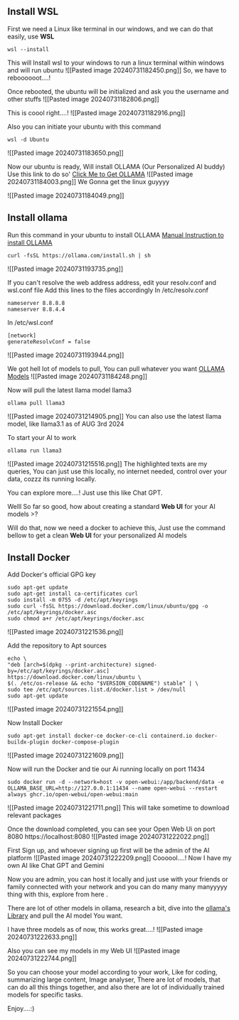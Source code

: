 ## Install WSL

First we need a Linux like terminal in our windows, and we can do that easily, use **WSL** 
```
wsl --install
```
This will Install wsl to your windows to run a linux terminal within windows and will run ubuntu
![[Pasted image 20240731182450.png]]
So, we have to reboooooot....!

Once rebooted, the ubuntu will be initialized and ask you the username and other stuffs
![[Pasted image 20240731182806.png]]

This is coool right....!
![[Pasted image 20240731182916.png]]

Also you can initiate your ubuntu with this command
```
wsl -d Ubuntu
```
![[Pasted image 20240731183650.png]]

Now our ubuntu is ready, Will install OLLAMA (Our Personalized AI buddy)
Use this link to do so' [Click Me to Get OLLAMA](https://ollama.com/download)
![[Pasted image 20240731184003.png]]
We Gonna get the linux guyyyy

![[Pasted image 20240731184049.png]]

## Install ollama
Run this command in your ubuntu to install OLLAMA [Manual Instruction to install OLLAMA](https://github.com/ollama/ollama/blob/main/docs/linux.md)
```
curl -fsSL https://ollama.com/install.sh | sh
```
![[Pasted image 20240731193735.png]]

If you can't resolve the web address address, edit your resolv.conf and wsl.conf file
Add this lines to the files accordingly
In /etc/resolv.conf
```
nameserver 8.8.8.8
nameserver 8.8.4.4
```

In /etc/wsl.conf
```
[network]
generateResolvConf = false
```
![[Pasted image 20240731193944.png]]


We got hell lot of models to pull, You can pull whatever you want [OLLAMA Models](https://ollama.com/library)
![[Pasted image 20240731184248.png]]

Now will pull the latest llama model llama3
```
ollama pull llama3
```
![[Pasted image 20240731214905.png]]
You can also use the latest llama model, like llama3.1 as of AUG 3rd 2024

To start your AI to work
```
ollama run llama3
```
![[Pasted image 20240731215516.png]]
The highlighted texts are my queries, You can just use this locally, no internet needed, control over your data, cozzz its running locally.

You can explore more....! Just use this like Chat GPT.


Welll So far so good, how about creating a standard **Web UI** for your AI models >?

Will do that, now we need a docker to achieve this, Just use the command bellow to get a clean **Web UI** for your personalized AI models

## Install Docker

Add Docker's official GPG key
```
sudo apt-get update  
sudo apt-get install ca-certificates curl
sudo install -m 0755 -d /etc/apt/keyrings
sudo curl -fsSL https://download.docker.com/linux/ubuntu/gpg -o /etc/apt/keyrings/docker.asc  
sudo chmod a+r /etc/apt/keyrings/docker.asc
```
![[Pasted image 20240731221536.png]]

Add the repository to Apt sources
```
echo \  
"deb [arch=$(dpkg --print-architecture) signed-by=/etc/apt/keyrings/docker.asc] https://download.docker.com/linux/ubuntu \ 
$(. /etc/os-release && echo "$VERSION_CODENAME") stable" | \ 
sudo tee /etc/apt/sources.list.d/docker.list > /dev/null 
sudo apt-get update
```
![[Pasted image 20240731221554.png]]

Now Install Docker
```
sudo apt-get install docker-ce docker-ce-cli containerd.io docker-buildx-plugin docker-compose-plugin
```
![[Pasted image 20240731221609.png]]

Now will run the Docker and tie our Ai running locally on port 11434
```
sudo docker run -d --network=host -v open-webui:/app/backend/data -e OLLAMA_BASE_URL=http://127.0.0.1:11434 --name open-webui --restart always ghcr.io/open-webui/open-webui:main
```
![[Pasted image 20240731221711.png]]
This will take sometime to download relevant packages

Once the download completed, you can see your Open Web Ui on port 8080 https://localhost:8080
![[Pasted image 20240731222022.png]]

First Sign up, and whoever signing up first will be the admin of the AI platform
![[Pasted image 20240731222209.png]]
Coooool....! Now I have my own AI like Chat GPT and Gemini

Now you are admin, you can host it locally and just use with your friends or family connected with your network and you can do many many manyyyyy thing with this, explore from here .

There are lot of other models in ollama, research a bit, dive into the [ollama's Library](https://ollama.com/library) and pull the AI model You want.

I have three models as of now, this works great....!
![[Pasted image 20240731222633.png]]

Also you can see my models in my Web UI
![[Pasted image 20240731222744.png]]

So you can choose your model according to your work, Like for coding, summarizing large content, Image analyser, There are lot of models, that can do all this things together, and also there are lot of individually trained models for specific tasks. 



Enjoy....:)
